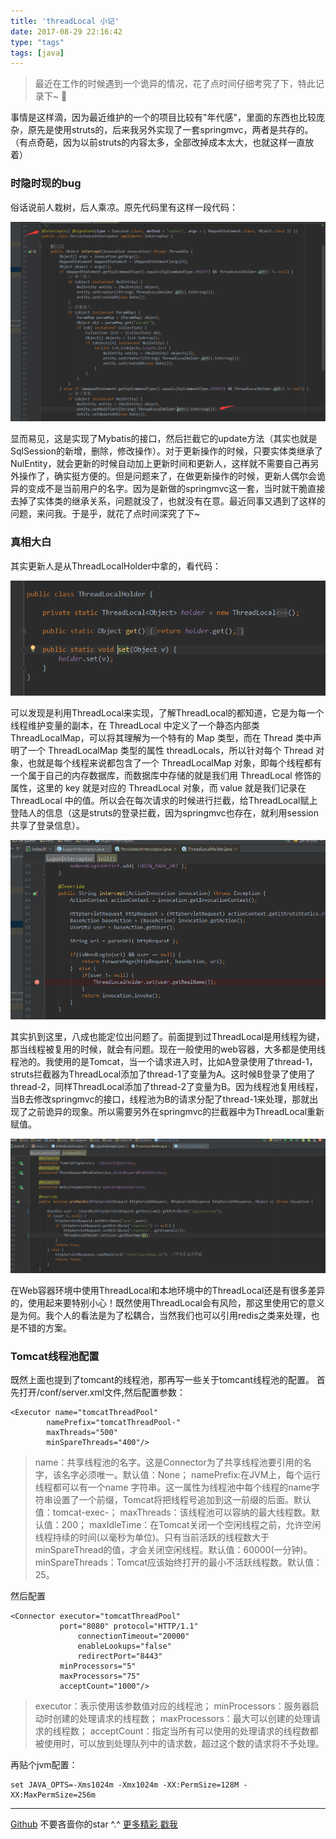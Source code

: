 ```yaml
---
title: 'threadLocal 小记'
date: 2017-08-29 22:16:42
type: "tags"
tags: [java]
---
```


> 最近在工作的时候遇到一个诡异的情况，花了点时间仔细考究了下，特此记录下~ 🥕

<!--more-->

事情是这样滴，因为最近维护的一个的项目比较有"年代感"，里面的东西也比较庞杂，原先是使用struts的，后来我另外实现了一套springmvc，两者是共存的。（有点奇葩，因为以前struts的内容太多，全部改掉成本太大，也就这样一直放着）

### 时隐时现的bug

俗话说前人栽树，后人乘凉。原先代码里有这样一段代码：

![mybatis拦截器](https://github.com/7le/7le.github.io/raw/master/image/threadLocal/threadLocal-1.png)

显而易见，这是实现了Mybatis的接口，然后拦截它的update方法（其实也就是SqlSession的新增，删除，修改操作）。对于更新操作的时候，只要实体类继承了NulEntity，就会更新的时候自动加上更新时间和更新人，这样就不需要自己再另外操作了，确实挺方便的。但是问题来了，在做更新操作的时候，更新人偶尔会诡异的变成不是当前用户的名字。因为是新做的springmvc这一套，当时就干脆直接去掉了实体类的继承关系，问题就没了，也就没有在意。最近同事又遇到了这样的问题，来问我。于是乎，就花了点时间深究了下~

### 真相大白

其实更新人是从ThreadLocalHolder中拿的，看代码：

![ThreadLocalHolder](https://github.com/7le/7le.github.io/raw/master/image/threadLocal/threadLocal-2.png)

可以发现是利用ThreadLocal来实现，了解ThreadLocal的都知道，它是为每一个线程维护变量的副本，在 ThreadLocal 中定义了一个静态内部类 ThreadLocalMap，可以将其理解为一个特有的 Map 类型，而在 Thread 类中声明了一个 ThreadLocalMap 类型的属性 threadLocals，所以针对每个 Thread 对象，也就是每个线程来说都包含了一个 ThreadLocalMap 对象，即每个线程都有一个属于自己的内存数据库，而数据库中存储的就是我们用 ThreadLocal 修饰的属性，这里的 key 就是对应的 ThreadLocal 对象，而 value 就是我们记录在 ThreadLocal 中的值。所以会在每次请求的时候进行拦截，给ThreadLocal赋上登陆人的信息（这是struts的登录拦截，因为springmvc也存在，就利用session共享了登录信息）。

![struts拦截器](https://github.com/7le/7le.github.io/raw/master/image/threadLocal/threadLocal-3.png)

其实扒到这里，八成也能定位出问题了。前面提到过ThreadLocal是用线程为键，那当线程被复用的时候，就会有问题。现在一般使用的web容器，大多都是使用线程池的。我使用的是Tomcat，当一个请求进入时，比如A登录使用了thread-1，struts拦截器为ThreadLocal添加了thread-1了变量为A。这时候B登录了使用了thread-2，同样ThreadLocal添加了thread-2了变量为B。因为线程池复用线程，当B去修改springmvc的接口，线程池为B的请求分配了thread-1来处理，那就出现了之前诡异的现象。所以需要另外在springmvc的拦截器中为ThreadLocal重新赋值。

![springmvc拦截器](https://github.com/7le/7le.github.io/raw/master/image/threadLocal/threadLocal-4.png)

在Web容器环境中使用ThreadLocal和本地环境中的ThreadLocal还是有很多差异的，使用起来要特别小心！既然使用ThreadLocal会有风险，那这里使用它的意义是为何。我个人的看法是为了松耦合，当然我们也可以引用redis之类来处理，也是不错的方案。

### Tomcat线程池配置

既然上面也提到了tomcant的线程池，那再写一些关于tomcant线程池的配置。
首先打开/conf/server.xml文件,然后配置参数：

```
<Executor name="tomcatThreadPool"   
        namePrefix="tomcatThreadPool-"   
        maxThreads="500"    
        minSpareThreads="400"/>  
```
>name：共享线程池的名字。这是Connector为了共享线程池要引用的名字，该名字必须唯一。默认值：None；
namePrefix:在JVM上，每个运行线程都可以有一个name 字符串。这一属性为线程池中每个线程的name字符串设置了一个前缀，Tomcat将把线程号追加到这一前缀的后面。默认值：tomcat-exec-；
maxThreads：该线程池可以容纳的最大线程数。默认值：200；
maxIdleTime：在Tomcat关闭一个空闲线程之前，允许空闲线程持续的时间(以毫秒为单位)。只有当前活跃的线程数大于minSpareThread的值，才会关闭空闲线程。默认值：60000(一分钟)。
minSpareThreads：Tomcat应该始终打开的最小不活跃线程数。默认值：25。

然后配置

```
<Connector executor="tomcatThreadPool"  
           port="8080" protocol="HTTP/1.1"  
               connectionTimeout="20000"
               enableLookups="false"  
               redirectPort="8443"   
           minProcessors="5"  
           maxProcessors="75"  
           acceptCount="1000"/>  
```
>executor：表示使用该参数值对应的线程池；
minProcessors：服务器启动时创建的处理请求的线程数；
maxProcessors：最大可以创建的处理请求的线程数；
acceptCount：指定当所有可以使用的处理请求的线程数都被使用时，可以放到处理队列中的请求数，超过这个数的请求将不予处理。

再贴个jvm配置：
```
set JAVA_OPTS=-Xms1024m -Xmx1024m -XX:PermSize=128M -XX:MaxPermSize=256m
```

---
[Github](https://github.com/7le) 不要吝啬你的star ^.^
[更多精彩 戳我](https://7le.top)